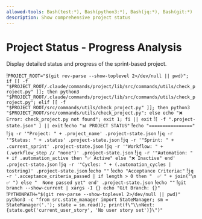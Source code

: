 ```yaml
---
allowed-tools: Bash(test:*), Bash(python3:*), Bash(jq:*), Bash(git:*)
description: Show comprehensive project status
---
```


# Project Status - Progress Analysis

Display detailed status and progress of the sprint-based project.

!`PROJECT_ROOT="$(git rev-parse --show-toplevel 2>/dev/null || pwd)"; if [[ -f "$PROJECT_ROOT/.claude/commands/project/lib/src/commands/utils/check_project.py" ]]; then python3 "$PROJECT_ROOT/.claude/commands/project/lib/src/commands/utils/check_project.py"; elif [[ -f "$PROJECT_ROOT/src/commands/utils/check_project.py" ]]; then python3 "$PROJECT_ROOT/src/commands/utils/check_project.py"; else echo "❌ Error: check_project.py not found"; exit 1; fi || exit`
!`[ -f ".project-state.json" ] || exit`
!`echo "📊 PROJECT STATUS"`
!`echo "================"`
!`jq -r '"Project: " + .project_name' .project-state.json`
!`jq -r '"Status: " + .status' .project-state.json`
!`jq -r '"Sprint: " + .current_sprint' .project-state.json`
!`jq -r '"Workflow: " + (.workflow_step // "none")' .project-state.json`
!`jq -r '"Automation: " + if .automation_active then "✅ Active" else "❌ Inactive" end' .project-state.json`
!`jq -r '"Cycles: " + (.automation_cycles | tostring)' .project-state.json`
!`echo ""`
!`echo "Acceptance Criteria:"`
!`jq -r '.acceptance_criteria_passed | if length > 0 then "  ✅ " + join("\n  ✅ ") else "  None passed yet" end' .project-state.json`
!`echo ""`
!`git branch --show-current | xargs -I {} echo "Git Branch: {}"`
!`PYTHONPATH="$(git rev-parse --show-toplevel 2>/dev/null || pwd)" python3 -c "from src.state_manager import StateManager; sm = StateManager('.'); state = sm.read(); print(f\"\\nNext: {state.get('current_user_story', 'No user story set')}\")"`